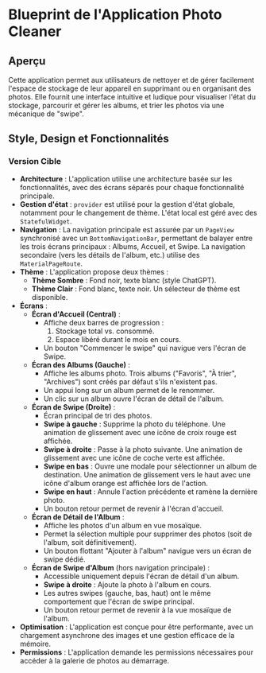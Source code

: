 # Blueprint de l'Application Photo Cleaner

## Aperçu

Cette application permet aux utilisateurs de nettoyer et de gérer facilement l'espace de stockage de leur appareil en supprimant ou en organisant des photos. Elle fournit une interface intuitive et ludique pour visualiser l'état du stockage, parcourir et gérer les albums, et trier les photos via une mécanique de "swipe".

## Style, Design et Fonctionnalités

### Version Cible

- **Architecture** : L'application utilise une architecture basée sur les fonctionnalités, avec des écrans séparés pour chaque fonctionnalité principale.
- **Gestion d'état** : `provider` est utilisé pour la gestion d'état globale, notamment pour le changement de thème. L'état local est géré avec des `StatefulWidget`.
- **Navigation** : La navigation principale est assurée par un `PageView` synchronisé avec un `BottomNavigationBar`, permettant de balayer entre les trois écrans principaux : Albums, Accueil, et Swipe. La navigation secondaire (vers les détails de l'album, etc.) utilise des `MaterialPageRoute`.
- **Thème** : L'application propose deux thèmes :
    - **Thème Sombre** : Fond noir, texte blanc (style ChatGPT).
    - **Thème Clair** : Fond blanc, texte noir.
    Un sélecteur de thème est disponible.
- **Écrans** :
    - **Écran d'Accueil (Central)** :
        - Affiche deux barres de progression :
            1.  Stockage total vs. consommé.
            2.  Espace libéré durant le mois en cours.
        - Un bouton "Commencer le swipe" qui navigue vers l'écran de Swipe.
    - **Écran des Albums (Gauche)** :
        - Affiche les albums photo. Trois albums ("Favoris", "À trier", "Archives") sont créés par défaut s'ils n'existent pas.
        - Un appui long sur un album permet de le renommer.
        - Un clic sur un album ouvre l'écran de détail de l'album.
    - **Écran de Swipe (Droite)** :
        - Écran principal de tri des photos.
        - **Swipe à gauche** : Supprime la photo du téléphone. Une animation de glissement avec une icône de croix rouge est affichée.
        - **Swipe à droite** : Passe à la photo suivante. Une animation de glissement avec une icône de coche verte est affichée.
        - **Swipe en bas** : Ouvre une modale pour sélectionner un album de destination. Une animation de glissement vers le haut avec une icône d'album orange est affichée lors de l'action.
        - **Swipe en haut** : Annule l'action précédente et ramène la dernière photo.
        - Un bouton retour permet de revenir à l'écran d'accueil.
    - **Écran de Détail de l'Album** :
        - Affiche les photos d'un album en vue mosaïque.
        - Permet la sélection multiple pour supprimer des photos (soit de l'album, soit définitivement).
        - Un bouton flottant "Ajouter à l'album" navigue vers un écran de swipe dédié.
    - **Écran de Swipe d'Album** (hors navigation principale) :
        - Accessible uniquement depuis l'écran de détail d'un album.
        - **Swipe à droite** : Ajoute la photo à l'album en cours.
        - Les autres swipes (gauche, bas, haut) ont le même comportement que l'écran de swipe principal.
        - Un bouton retour permet de revenir à la vue mosaïque de l'album.
- **Optimisation** : L'application est conçue pour être performante, avec un chargement asynchrone des images et une gestion efficace de la mémoire.
- **Permissions** : L'application demande les permissions nécessaires pour accéder à la galerie de photos au démarrage.
